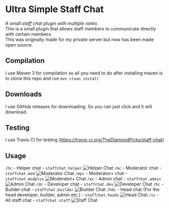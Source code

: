 # Ultra Simple Staff Chat
*A small staff chat plugin with multiple ranks*
<br>This is a small plugin that allows staff members to communicate directly with certain members.
<br>This was originally made for my private server but now has been made open source.
## Compilation
I use Maven 3 for compilation so all you need to do after installing maven is to clone this repo and run ```mvn clean install```
## Downloads
I use GitHub releases for downloading. So you can just click and it will download.
## Testing
I use Travis CI for testing (https://travis-ci.org/TheDiamondPicks/staff-chat)
## Usage
```/hc``` - Helper chat - ```staffchat.helper```
![Helper Chat](http://i.imgur.com/UqYVOck.png)
```/mc``` - Moderator chat - ```staffchat.mod```
![Moderator Chat](http://i.imgur.com/OJNUYxn.png)
```/mpc``` - Moderator+ chat - ```staffchat.modplus```
![Moderator+ Chat](http://i.imgur.com/sIzGO8M.png)
```/ac``` - Admin chat - ```staffchat.admin```
![Admin Chat](http://i.imgur.com/K5QiJqX.png)
```/dc``` - Developer chat - ```staffchat.dev```
![Developer Chat](http://i.imgur.com/H0GziTM.png)
```/bc``` - Builder chat - ```staffchat.builder```
![Builder Chat](http://i.imgur.com/VkRMuM9.png)
```/hdc``` - Head chat (For the head developer, builder, admin etc.) - ```staffchat.heads```
![Head Chat](http://i.imgur.com/54BaJuz.png)
```/sc``` - All staff chat - ```staffchat.staff```
![Staff Chat](http://i.imgur.com/54BaJuz.png)